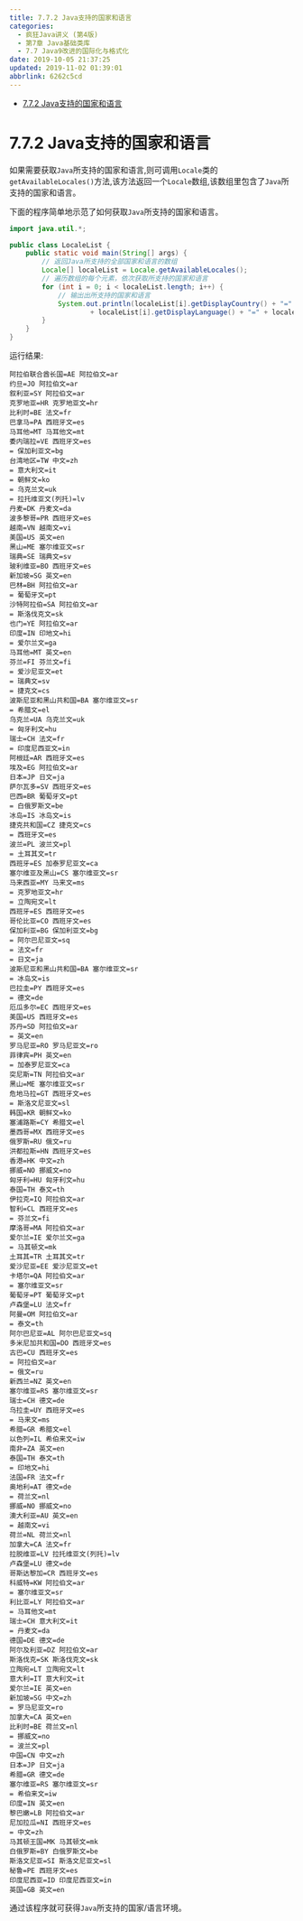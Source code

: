 ```yaml
---
title: 7.7.2 Java支持的国家和语言
categories: 
  - 疯狂Java讲义 (第4版)
  - 第7章 Java基础类库
  - 7.7 Java9改进的国际化与格式化
date: 2019-10-05 21:37:25
updated: 2019-11-02 01:39:01
abbrlink: 6262c5cd
---
```

- [7.7.2 Java支持的国家和语言](/ReadingNotes/6262c5cd/#7-7-2-Java支持的国家和语言)

<!--more-->
<script src="https://cdn.bootcss.com/jquery/3.4.0/jquery.slim.min.js"></script>
<script>$(document).ready(function () {$(".post-body > ul:nth-child(1)").hide();});</script>

<!--end-->
<!--SSTStart-->
# 7.7.2 Java支持的国家和语言 #
如果需要获取`Java`所支持的国家和语言,则可调用`Locale`类的`getAvailableLocales()`方法,该方法返回一个`Locale`数组,该数组里包含了`Java`所支持的国家和语言。
<!--SSTStop-->

下面的程序简单地示范了如何获取`Java`所支持的国家和语言。
```java
import java.util.*;

public class LocaleList {
	public static void main(String[] args) {
		// 返回Java所支持的全部国家和语言的数组
		Locale[] localeList = Locale.getAvailableLocales();
		// 遍历数组的每个元素，依次获取所支持的国家和语言
		for (int i = 0; i < localeList.length; i++) {
			// 输出出所支持的国家和语言
			System.out.println(localeList[i].getDisplayCountry() + "=" + localeList[i].getCountry() + " "
					+ localeList[i].getDisplayLanguage() + "=" + localeList[i].getLanguage());
		}
	}
}
```
运行结果:
```
阿拉伯联合酋长国=AE 阿拉伯文=ar
约旦=JO 阿拉伯文=ar
叙利亚=SY 阿拉伯文=ar
克罗地亚=HR 克罗地亚文=hr
比利时=BE 法文=fr
巴拿马=PA 西班牙文=es
马耳他=MT 马耳他文=mt
委内瑞拉=VE 西班牙文=es
= 保加利亚文=bg
台湾地区=TW 中文=zh
= 意大利文=it
= 朝鲜文=ko
= 乌克兰文=uk
= 拉托维亚文(列托)=lv
丹麦=DK 丹麦文=da
波多黎哥=PR 西班牙文=es
越南=VN 越南文=vi
美国=US 英文=en
黑山=ME 塞尔维亚文=sr
瑞典=SE 瑞典文=sv
玻利维亚=BO 西班牙文=es
新加坡=SG 英文=en
巴林=BH 阿拉伯文=ar
= 葡萄牙文=pt
沙特阿拉伯=SA 阿拉伯文=ar
= 斯洛伐克文=sk
也门=YE 阿拉伯文=ar
印度=IN 印地文=hi
= 爱尔兰文=ga
马耳他=MT 英文=en
芬兰=FI 芬兰文=fi
= 爱沙尼亚文=et
= 瑞典文=sv
= 捷克文=cs
波斯尼亚和黑山共和国=BA 塞尔维亚文=sr
= 希腊文=el
乌克兰=UA 乌克兰文=uk
= 匈牙利文=hu
瑞士=CH 法文=fr
= 印度尼西亚文=in
阿根廷=AR 西班牙文=es
埃及=EG 阿拉伯文=ar
日本=JP 日文=ja
萨尔瓦多=SV 西班牙文=es
巴西=BR 葡萄牙文=pt
= 白俄罗斯文=be
冰岛=IS 冰岛文=is
捷克共和国=CZ 捷克文=cs
= 西班牙文=es
波兰=PL 波兰文=pl
= 土耳其文=tr
西班牙=ES 加泰罗尼亚文=ca
塞尔维亚及黑山=CS 塞尔维亚文=sr
马来西亚=MY 马来文=ms
= 克罗地亚文=hr
= 立陶宛文=lt
西班牙=ES 西班牙文=es
哥伦比亚=CO 西班牙文=es
保加利亚=BG 保加利亚文=bg
= 阿尔巴尼亚文=sq
= 法文=fr
= 日文=ja
波斯尼亚和黑山共和国=BA 塞尔维亚文=sr
= 冰岛文=is
巴拉圭=PY 西班牙文=es
= 德文=de
厄瓜多尔=EC 西班牙文=es
美国=US 西班牙文=es
苏丹=SD 阿拉伯文=ar
= 英文=en
罗马尼亚=RO 罗马尼亚文=ro
菲律宾=PH 英文=en
= 加泰罗尼亚文=ca
突尼斯=TN 阿拉伯文=ar
黑山=ME 塞尔维亚文=sr
危地马拉=GT 西班牙文=es
= 斯洛文尼亚文=sl
韩国=KR 朝鲜文=ko
塞浦路斯=CY 希腊文=el
墨西哥=MX 西班牙文=es
俄罗斯=RU 俄文=ru
洪都拉斯=HN 西班牙文=es
香港=HK 中文=zh
挪威=NO 挪威文=no
匈牙利=HU 匈牙利文=hu
泰国=TH 泰文=th
伊拉克=IQ 阿拉伯文=ar
智利=CL 西班牙文=es
= 芬兰文=fi
摩洛哥=MA 阿拉伯文=ar
爱尔兰=IE 爱尔兰文=ga
= 马其顿文=mk
土耳其=TR 土耳其文=tr
爱沙尼亚=EE 爱沙尼亚文=et
卡塔尔=QA 阿拉伯文=ar
= 塞尔维亚文=sr
葡萄牙=PT 葡萄牙文=pt
卢森堡=LU 法文=fr
阿曼=OM 阿拉伯文=ar
= 泰文=th
阿尔巴尼亚=AL 阿尔巴尼亚文=sq
多米尼加共和国=DO 西班牙文=es
古巴=CU 西班牙文=es
= 阿拉伯文=ar
= 俄文=ru
新西兰=NZ 英文=en
塞尔维亚=RS 塞尔维亚文=sr
瑞士=CH 德文=de
乌拉圭=UY 西班牙文=es
= 马来文=ms
希腊=GR 希腊文=el
以色列=IL 希伯来文=iw
南非=ZA 英文=en
泰国=TH 泰文=th
= 印地文=hi
法国=FR 法文=fr
奥地利=AT 德文=de
= 荷兰文=nl
挪威=NO 挪威文=no
澳大利亚=AU 英文=en
= 越南文=vi
荷兰=NL 荷兰文=nl
加拿大=CA 法文=fr
拉脱维亚=LV 拉托维亚文(列托)=lv
卢森堡=LU 德文=de
哥斯达黎加=CR 西班牙文=es
科威特=KW 阿拉伯文=ar
= 塞尔维亚文=sr
利比亚=LY 阿拉伯文=ar
= 马耳他文=mt
瑞士=CH 意大利文=it
= 丹麦文=da
德国=DE 德文=de
阿尔及利亚=DZ 阿拉伯文=ar
斯洛伐克=SK 斯洛伐克文=sk
立陶宛=LT 立陶宛文=lt
意大利=IT 意大利文=it
爱尔兰=IE 英文=en
新加坡=SG 中文=zh
= 罗马尼亚文=ro
加拿大=CA 英文=en
比利时=BE 荷兰文=nl
= 挪威文=no
= 波兰文=pl
中国=CN 中文=zh
日本=JP 日文=ja
希腊=GR 德文=de
塞尔维亚=RS 塞尔维亚文=sr
= 希伯来文=iw
印度=IN 英文=en
黎巴嫩=LB 阿拉伯文=ar
尼加拉瓜=NI 西班牙文=es
= 中文=zh
马其顿王国=MK 马其顿文=mk
白俄罗斯=BY 白俄罗斯文=be
斯洛文尼亚=SI 斯洛文尼亚文=sl
秘鲁=PE 西班牙文=es
印度尼西亚=ID 印度尼西亚文=in
英国=GB 英文=en
```
通过该程序就可获得`Java`所支持的国家/语言环境。

